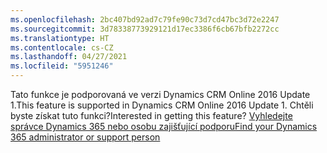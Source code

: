 ```yaml
---
ms.openlocfilehash: 2bc407bd92ad7c79fe90c73d7cd47bc3d72e2247
ms.sourcegitcommit: 3d78338773929121d17ec3386f6cb67bfb2272cc
ms.translationtype: HT
ms.contentlocale: cs-CZ
ms.lasthandoff: 04/27/2021
ms.locfileid: "5951246"
---
```

<span data-ttu-id="1cfcc-101">Tato funkce je podporovaná ve verzi Dynamics CRM Online 2016 Update 1.</span><span class="sxs-lookup"><span data-stu-id="1cfcc-101">This feature is supported in Dynamics CRM Online 2016 Update 1.</span></span> <span data-ttu-id="1cfcc-102">Chtěli byste získat tuto funkci?</span><span class="sxs-lookup"><span data-stu-id="1cfcc-102">Interested in getting this feature?</span></span> [<span data-ttu-id="1cfcc-103">Vyhledejte správce Dynamics 365 nebo osobu zajišťující podporu</span><span class="sxs-lookup"><span data-stu-id="1cfcc-103">Find your Dynamics 365 administrator or support person</span></span>](/dynamics365/customerengagement/on-premises/basics/find-administrator-support)